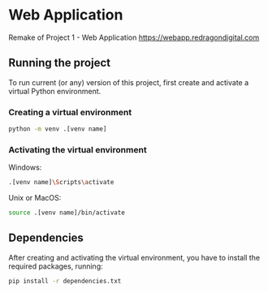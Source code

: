 # Web Application
Remake of Project 1 - Web Application
https://webapp.redragondigital.com

## Running the project
To run current (or any) version of this project, first create and activate a virtual Python environment.

### Creating a virtual environment
```bash
python -m venv .[venv name]
```

### Activating the virtual environment
Windows:
```bash
.[venv name]\Scripts\activate
```

Unix or MacOS:
```bash
source .[venv name]/bin/activate
```

## Dependencies
After creating and activating the virtual environment, you have to install the required packages, running:
```bash
pip install -r dependencies.txt
```
